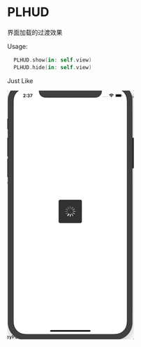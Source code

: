 # PLHUD
界面加载的过渡效果

Usage:

``` swift
  PLHUD.show(in: self.view)
  PLHUD.hide(in: self.view)
```

Just Like

![](https://github.com/plumhly/PLHUD/raw/master/plhud.gif)
